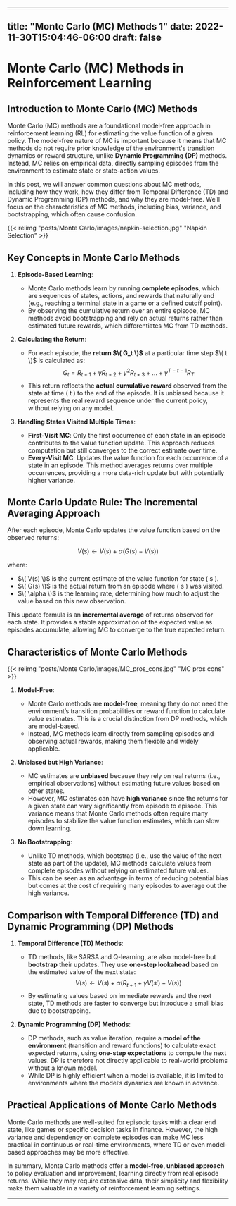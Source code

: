 
---
title: "Monte Carlo (MC) Methods 1"
date: 2022-11-30T15:04:46-06:00
draft: false
---

# Monte Carlo (MC) Methods in Reinforcement Learning

## Introduction to Monte Carlo (MC) Methods
Monte Carlo (MC) methods are a foundational model-free approach in reinforcement learning (RL) for estimating the value function of a given policy. The model-free nature of MC is important because it means that MC methods do not require prior knowledge of the environment's transition dynamics or reward structure, unlike **Dynamic Programming (DP)** methods. Instead, MC relies on empirical data, directly sampling episodes from the environment to estimate state or state-action values.

In this post, we will answer common questions about MC methods, including how they work, how they differ from Temporal Difference (TD) and Dynamic Programming (DP) methods, and why they are model-free. We’ll focus on the characteristics of MC methods, including bias, variance, and bootstrapping, which often cause confusion.


[//]: # (![Description of the image]&#40;/my-fucking-phd-journey/posts/Monte%20Carlo/images/napkin-selection.jpg&#41;)

{{< relimg "posts/Monte Carlo/images/napkin-selection.jpg" "Napkin Selection" >}}






## Key Concepts in Monte Carlo Methods

1. **Episode-Based Learning**:
   - Monte Carlo methods learn by running **complete episodes**, which are sequences of states, actions, and rewards that naturally end (e.g., reaching a terminal state in a game or a defined cutoff point).
   - By observing the cumulative return over an entire episode, MC methods avoid bootstrapping and rely on actual returns rather than estimated future rewards, which differentiates MC from TD methods.

2. **Calculating the Return**:
   - For each episode, the **return $\( G_t \)$** at a particular time step $\( t \)$ is calculated as:
     $$
     G_t = R_{t+1} + \gamma R_{t+2} + \gamma^2 R_{t+3} + \dots + \gamma^{T-t-1} R_T
     $$
   - This return reflects the **actual cumulative reward** observed from the state at time \( t \) to the end of the episode. It is unbiased because it represents the real reward sequence under the current policy, without relying on any model.

3. **Handling States Visited Multiple Times**:
   - **First-Visit MC**: Only the first occurrence of each state in an episode contributes to the value function update. This approach reduces computation but still converges to the correct estimate over time.
   - **Every-Visit MC**: Updates the value function for each occurrence of a state in an episode. This method averages returns over multiple occurrences, providing a more data-rich update but with potentially higher variance.

## Monte Carlo Update Rule: The Incremental Averaging Approach

After each episode, Monte Carlo updates the value function based on the observed returns:

$$
V(s) \leftarrow V(s) + \alpha (G(s) - V(s))
$$

where:
- $\( V(s) \)$ is the current estimate of the value function for state \( s \).
- $\( G(s) \)$ is the actual return from an episode where \( s \) was visited.
- $\( \alpha \)$ is the learning rate, determining how much to adjust the value based on this new observation.

This update formula is an **incremental average** of returns observed for each state. It provides a stable approximation of the expected value as episodes accumulate, allowing MC to converge to the true expected return.

## Characteristics of Monte Carlo Methods
{{< relimg "posts/Monte Carlo/images/MC_pros_cons.jpg" "MC pros cons" >}}

1. **Model-Free**:
   - Monte Carlo methods are **model-free**, meaning they do not need the environment’s transition probabilities or reward function to calculate value estimates. This is a crucial distinction from DP methods, which are model-based.
   - Instead, MC methods learn directly from sampling episodes and observing actual rewards, making them flexible and widely applicable.

2. **Unbiased but High Variance**:
   - MC estimates are **unbiased** because they rely on real returns (i.e., empirical observations) without estimating future values based on other states.
   - However, MC estimates can have **high variance** since the returns for a given state can vary significantly from episode to episode. This variance means that Monte Carlo methods often require many episodes to stabilize the value function estimates, which can slow down learning.

3. **No Bootstrapping**:
   - Unlike TD methods, which bootstrap (i.e., use the value of the next state as part of the update), MC methods calculate values from complete episodes without relying on estimated future values.
   - This can be seen as an advantage in terms of reducing potential bias but comes at the cost of requiring many episodes to average out the high variance.

## Comparison with Temporal Difference (TD) and Dynamic Programming (DP) Methods

1. **Temporal Difference (TD) Methods**:
   - TD methods, like SARSA and Q-learning, are also model-free but **bootstrap** their updates. They use **one-step lookahead** based on the estimated value of the next state:
     $$
     V(s) \leftarrow V(s) + \alpha \left( R_{t+1} + \gamma V(s') - V(s) \right)
     $$
   - By estimating values based on immediate rewards and the next state, TD methods are faster to converge but introduce a small bias due to bootstrapping.

2. **Dynamic Programming (DP) Methods**:
   - DP methods, such as value iteration, require a **model of the environment** (transition and reward functions) to calculate exact expected returns, using **one-step expectations** to compute the next values. DP is therefore not directly applicable to real-world problems without a known model.
   - While DP is highly efficient when a model is available, it is limited to environments where the model’s dynamics are known in advance.

## Practical Applications of Monte Carlo Methods
Monte Carlo methods are well-suited for episodic tasks with a clear end state, like games or specific decision tasks in finance. However, the high variance and dependency on complete episodes can make MC less practical in continuous or real-time environments, where TD or even model-based approaches may be more effective.

In summary, Monte Carlo methods offer a **model-free, unbiased approach** to policy evaluation and improvement, learning directly from real episode returns. While they may require extensive data, their simplicity and flexibility make them valuable in a variety of reinforcement learning settings.

---
